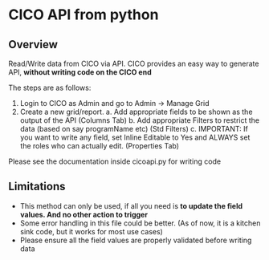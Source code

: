 # CICO API from python

## Overview
Read/Write data from CICO via API. CICO provides an easy way to generate API, **without writing code on the CICO end**

The steps are as follows:
1. Login to CICO as Admin and go to Admin -> Manage Grid
2. Create a new grid/report.
    a. Add appropriate fields to be shown as the output of the API (Columns Tab)
    b. Add appropriate Filters to restrict the data (based on say programName etc) (Std Filters)
    c. IMPORTANT: If you want to write any field, set Inline Editable to Yes and ALWAYS set the roles who can actually edit. (Properties Tab)

Please see the documentation inside cicoapi.py for writing code

## Limitations

* This method can only be used, if all you need is **to update the field values. And no other action to trigger**
* Some error handling in this file could be better. (As of now, it is a kitchen sink code, but it works for most use cases)
* Please ensure all the field values are properly validated before writing data

